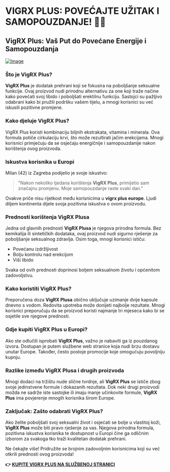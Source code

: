 # VIGRX PLUS: POVEĆAJTE UŽITAK I SAMOPOUZDANJE! 💪✨

## VigRX Plus: Vaš Put do Povećane Energije i Samopouzdanja

[![Image](https://www2.sellhealth.com/63/vigrxplus_box_headon_reflection_lg.jpg)](https://gchaffi.com/5ny5FPK8)

### Što je VigRX Plus?

**VigRX Plus** je dodatak prehrani koji se fokusira na poboljšanje seksualne funkcije. Ovaj proizvod nudi prirodnu alternativu za one koji traže načine kako povećati svoj libido i poboljšati erektilnu funkciju. Sastojci su pažljivo odabrani kako bi pružili podršku vašem tijelu, a mnogi korisnici su već iskusili pozitivne promjene.

### Kako djeluje VigRX Plus?

VigRX Plus koristi kombinaciju biljnih ekstrakata, vitamina i minerala. Ova formula potiče cirkulaciju krvi, što može rezultirati jačim erekcijama. Mnogi korisnici primjećuju da se osjećaju energičnije i samopouzdanije nakon korištenja ovog proizvoda. 

### Iskustva korisnika u Europi

Milan (42) iz Zagreba podijelio je svoje iskustvo: 

> "Nakon nekoliko tjedana korištenja **VigRX Plus**, primijetio sam značajnu promjenu. Moje samopouzdanje raste svaki dan."

Ovakve priče nisu rijetkost među korisnicima u **vigrx plus europe**. Ljudi diljem kontinenta dijele svoja pozitivna iskustva o ovom proizvodu.

### Prednosti korištenja VigRX Plusa

Jedna od glavnih prednosti **VigRX Plusa** je njegova prirodna formula. Bez kemikalija ili sintetičkih dodataka, ovaj proizvod nudi sigurno rješenje za poboljšanje seksualnog zdravlja. Osim toga, mnogi korisnici ističu:

- Povećanu izdržljivost
- Bolju kontrolu nad erekcijom
- Viši libido

Svaka od ovih prednosti doprinosi boljem seksualnom životu i općenitom zadovoljstvu.

### Kako koristiti VigRX Plus?

Preporučena doza **VigRX Plusa** obično uključuje uzimanje dvije kapsule dnevno s vodom. Redovita upotreba može donijeti najbolje rezultate. Mnogi korisnici preporučuju da se proizvod koristi najmanje tri mjeseca kako bi se osjetile sve njegove prednosti.

### Gdje kupiti VigRX Plus u Europi?

Ako ste odlučili isprobati **VigRX Plus**, važno je nabaviti ga iz pouzdanog izvora. Dostupan je putem službene web stranice koja nudi brzu dostavu unutar Europe. Također, često postoje promocije koje omogućuju povoljniju kupnju.

### Razlike između VigRX Plusa i drugih proizvoda

Mnogi dodaci na tržištu nude slične tvrdnje, ali **VigRX Plus** se ističe zbog svoje jedinstvene formule i dokazanih rezultata. Dok neki drugi proizvodi možda ne sadrže iste sastojke ili imaju manje učinkovite formule, **VigRX Plus** ima povjerenje mnogih korisnika širom Europe.

### Zaključak: Zašto odabrati VigRX Plus?

Ako želite poboljšati svoj seksualni život i osjećati se bolje u vlastitoj koži, **VigRX Plus** može biti pravo rješenje za vas. Njegova prirodna formula, pozitivna iskustva korisnika te dostupnost u Europi čine ga odličnim izborom za svakoga tko traži kvalitetan dodatak prehrani.

Ne čekajte više! Pridružite se brojnim zadovoljnim korisnicima koji su već otkrili prednosti ovog proizvoda!



**👉 [KUPITE VIGRX PLUS NA SLUŽBENOJ STRANICI](https://gchaffi.com/5ny5FPK8)**